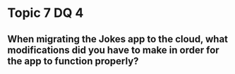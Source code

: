# Topic 7 DQ 4
## When migrating the Jokes app to the cloud, what modifications did you have to make in order for the app to function properly?



